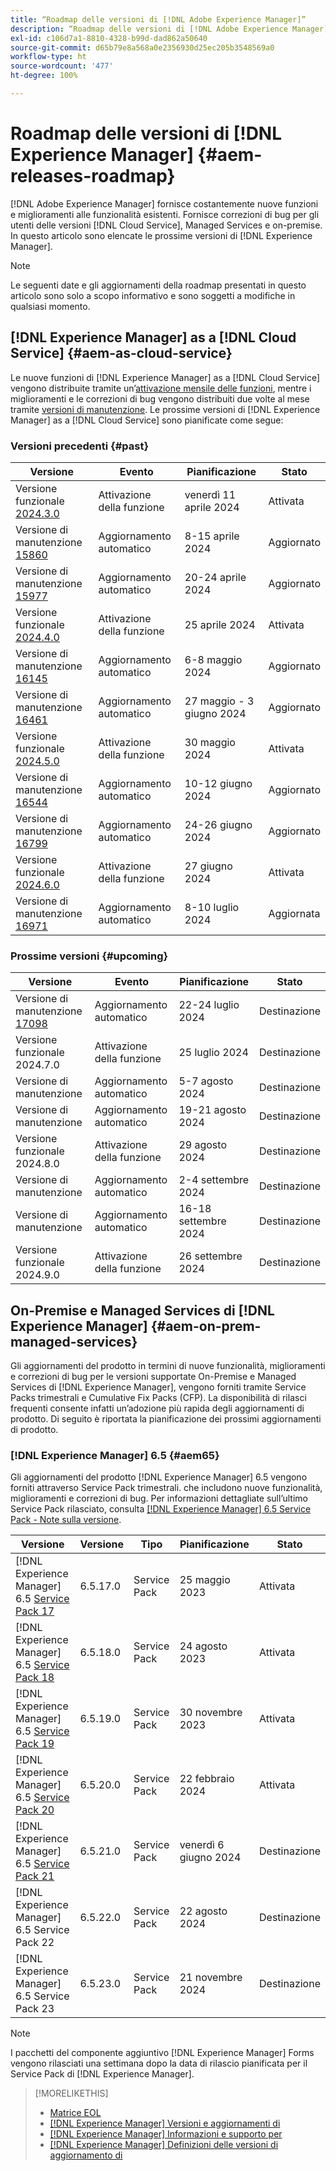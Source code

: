 ```yaml
---
title: “Roadmap delle versioni di [!DNL Adobe Experience Manager]”
description: “Roadmap delle versioni di [!DNL Adobe Experience Manager]”
exl-id: c106d7a1-8810-4328-b99d-dad862a50640
source-git-commit: d65b79e8a568a0e2356930d25ec205b3548569a0
workflow-type: ht
source-wordcount: '477'
ht-degree: 100%

---
```



# Roadmap delle versioni di [!DNL Experience Manager] {#aem-releases-roadmap}

[!DNL Adobe Experience Manager] fornisce costantemente nuove funzioni e miglioramenti alle funzionalità esistenti. Fornisce correzioni di bug per gli utenti delle versioni [!DNL Cloud Service], Managed Services e on-premise. In questo articolo sono elencate le prossime versioni di [!DNL Experience Manager].

>[!NOTE]
>
>Le seguenti date e gli aggiornamenti della roadmap presentati in questo articolo sono solo a scopo informativo e sono soggetti a modifiche in qualsiasi momento.

## [!DNL Experience Manager] as a [!DNL Cloud Service] {#aem-as-cloud-service}

Le nuove funzioni di [!DNL Experience Manager] as a [!DNL Cloud Service] vengono distribuite tramite un’[attivazione mensile delle funzioni](https://experienceleague.adobe.com/it/docs/experience-manager-cloud-service/content/release-notes/release-notes/release-notes-current), mentre i miglioramenti e le correzioni di bug vengono distribuiti due volte al mese tramite [versioni di manutenzione](https://experienceleague.adobe.com/it/docs/experience-manager-cloud-service/content/release-notes/maintenance/latest).
Le prossime versioni di [!DNL Experience Manager] as a [!DNL Cloud Service] sono pianificate come segue:

### Versioni precedenti {#past}

| Versione | Evento | Pianificazione | Stato |
|---|---|---|---|
| Versione funzionale [2024.3.0](https://experienceleague.adobe.com/it/docs/experience-manager-cloud-service/content/release-notes/release-notes/2024/release-notes-2024-3-0) | Attivazione della funzione | venerdì 11 aprile 2024 | Attivata |
| Versione di manutenzione [15860](https://experienceleague.adobe.com/it/docs/experience-manager-cloud-service/content/release-notes/maintenance/2024/2024-3-0#release-15860) | Aggiornamento automatico | 8-15 aprile 2024 | Aggiornato |
| Versione di manutenzione [15977](https://experienceleague.adobe.com/it/docs/experience-manager-cloud-service/content/release-notes/maintenance/2024/2024-4-0#release-15977) | Aggiornamento automatico | 20-24 aprile 2024 | Aggiornato |
| Versione funzionale [2024.4.0](https://experienceleague.adobe.com/it/docs/experience-manager-cloud-service/content/release-notes/release-notes/2024/release-notes-2024-4-0) | Attivazione della funzione | 25 aprile 2024 | Attivata |
| Versione di manutenzione [16145](https://experienceleague.adobe.com/it/docs/experience-manager-cloud-service/content/release-notes/maintenance/2024/2024-5-0#release-16145) | Aggiornamento automatico | 6-8 maggio 2024 | Aggiornato |
| Versione di manutenzione [16461](https://experienceleague.adobe.com/it/docs/experience-manager-cloud-service/content/release-notes/maintenance/2024/2024-5-0#release-16461) | Aggiornamento automatico | 27 maggio - 3 giugno 2024 | Aggiornato |
| Versione funzionale [2024.5.0](https://experienceleague.adobe.com/it/docs/experience-manager-cloud-service/content/release-notes/release-notes/2024/release-notes-2024-5-0) | Attivazione della funzione | 30 maggio 2024 | Attivata |
| Versione di manutenzione [16544](https://experienceleague.adobe.com/it/docs/experience-manager-cloud-service/content/release-notes/maintenance/2024/2024-6-0#release-16544) | Aggiornamento automatico | 10-12 giugno 2024 | Aggiornato |
| Versione di manutenzione [16799](https://experienceleague.adobe.com/it/docs/experience-manager-cloud-service/content/release-notes/maintenance/2024/2024-6-0#release-16799) | Aggiornamento automatico | 24-26 giugno 2024 | Aggiornato |
| Versione funzionale [2024.6.0](https://experienceleague.adobe.com/it/docs/experience-manager-cloud-service/content/release-notes/release-notes/release-notes-current) | Attivazione della funzione | 27 giugno 2024 | Attivata |
| Versione di manutenzione [16971](https://experienceleague.adobe.com/it/docs/experience-manager-cloud-service/content/release-notes/maintenance/2024/2024-7-0#release-16971) | Aggiornamento automatico | 8-10 luglio 2024 | Aggiornata |

### Prossime versioni {#upcoming}

| Versione | Evento | Pianificazione | Stato |
|---|---|---|---|
| Versione di manutenzione [17098](https://experienceleague.adobe.com/it/docs/experience-manager-cloud-service/content/release-notes/maintenance/latest) | Aggiornamento automatico | 22-24 luglio 2024 | Destinazione |
| Versione funzionale 2024.7.0 | Attivazione della funzione | 25 luglio 2024 | Destinazione |
| Versione di manutenzione | Aggiornamento automatico | 5-7 agosto 2024 | Destinazione |
| Versione di manutenzione | Aggiornamento automatico | 19-21 agosto 2024 | Destinazione |
| Versione funzionale 2024.8.0 | Attivazione della funzione | 29 agosto 2024 | Destinazione |
| Versione di manutenzione | Aggiornamento automatico | 2-4 settembre 2024 | Destinazione |
| Versione di manutenzione | Aggiornamento automatico | 16-18 settembre 2024 | Destinazione |
| Versione funzionale 2024.9.0 | Attivazione della funzione | 26 settembre 2024 | Destinazione |

## On-Premise e Managed Services di [!DNL Experience Manager] {#aem-on-prem-managed-services}

Gli aggiornamenti del prodotto in termini di nuove funzionalità, miglioramenti e correzioni di bug per le versioni supportate On-Premise e Managed Services di [!DNL Experience Manager], vengono forniti tramite Service Packs trimestrali e Cumulative Fix Packs (CFP). La disponibilità di rilasci frequenti consente infatti un’adozione più rapida degli aggiornamenti di prodotto. Di seguito è riportata la pianificazione dei prossimi aggiornamenti di prodotto.

### [!DNL Experience Manager] 6.5 {#aem65}

Gli aggiornamenti del prodotto [!DNL Experience Manager] 6.5 vengono forniti attraverso Service Pack trimestrali. che includono nuove funzionalità, miglioramenti e correzioni di bug. Per informazioni dettagliate sull’ultimo Service Pack rilasciato, consulta [[!DNL Experience Manager] 6.5 Service Pack - Note sulla versione](https://experienceleague.adobe.com/it/docs/experience-manager-65/content/release-notes/release-notes).

| Versione | Versione | Tipo | Pianificazione | Stato |
|---|---|---|---|---|
| [!DNL Experience Manager] 6.5 [Service Pack 17](https://experienceleague.adobe.com/it/docs/experience-manager-65/content/release-notes/service-pack/6-5-17) | 6.5.17.0 | Service Pack | 25 maggio 2023 | Attivata |
| [!DNL Experience Manager] 6.5 [Service Pack 18](https://experienceleague.adobe.com/it/docs/experience-manager-65/content/release-notes/service-pack/6-5-18) | 6.5.18.0 | Service Pack | 24 agosto 2023 | Attivata |
| [!DNL Experience Manager] 6.5 [Service Pack 19](https://experienceleague.adobe.com/it/docs/experience-manager-65/content/release-notes/service-pack/6-5-19) | 6.5.19.0 | Service Pack | 30 novembre 2023 | Attivata |
| [!DNL Experience Manager] 6.5 [Service Pack 20](https://experienceleague.adobe.com/it/docs/experience-manager-65/content/release-notes/service-pack/6-5-20) | 6.5.20.0 | Service Pack | 22 febbraio 2024 | Attivata |
| [!DNL Experience Manager] 6.5 [Service Pack 21](https://experienceleague.adobe.com/it/docs/experience-manager-65/content/release-notes/release-notes) | 6.5.21.0 | Service Pack | venerdì 6 giugno 2024 | Destinazione |
| [!DNL Experience Manager] 6.5 Service Pack 22 | 6.5.22.0 | Service Pack | 22 agosto 2024 | Destinazione |
| [!DNL Experience Manager] 6.5 Service Pack 23 | 6.5.23.0 | Service Pack | 21 novembre 2024 | Destinazione |

>[!NOTE]
>
>I pacchetti del componente aggiuntivo [!DNL Experience Manager] Forms vengono rilasciati una settimana dopo la data di rilascio pianificata per il Service Pack di [!DNL Experience Manager].

>[!MORELIKETHIS]
>
>* [Matrice EOL](https://helpx.adobe.com/it/support/programs/eol-matrix.html)
>* [[!DNL Experience Manager] Versioni e aggiornamenti di](https://experienceleague.adobe.com/it/docs/experience-manager-release-information/aem-release-updates/aem-releases-updates)
>* [[!DNL Experience Manager] Informazioni e supporto per](https://experienceleague.adobe.com/it/docs/experience-manager-cloud-service)
>* [[!DNL Experience Manager] Definizioni delle versioni di aggiornamento di](/help/using/update-release-vehicle-definitions.md)
